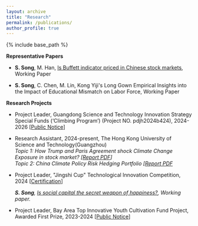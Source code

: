 ```yaml
---
layout: archive	
title: "Research"
permalink: /publications/
author_profile: true	  
---
```


{% include base_path %}

**Representative Papers**

- **S. Song**, M. Han, [Is Buffett indicator priced in Chinese stock markets]({{site.url}}/file/paper1.pdf), Working Paper

- **S. Song**, C. Chen, M. Lin, Kong Yiji's Long Gown Empirical Insights into the Impact of Educational Mismatch on Labor Force, Working Paper


**Research Projects**

-  Project Leader, Guangdong Science and Technology Innovation Strategy Special Funds (‘Climbing Program’) (Project NO. pdjh2024b424), 2024-2026 [[Public Notice]({{site.url}}/file/Res_Climbing.pdf)]

-  Research Assistant, 2024-present, The Hong Kong University of Science and Technology(Guangzhou) <br>
  *Topic 1: How Trump and Paris Agreement shock Climate Change Exposure in stock market? [[Report PDF]({{site.url}}/file/Rea_report1.pdf)]* <br>
  *Topic 2: China Climate Policy Risk Hedging Portfolio [[Report PDF]({{site.url}}/file/Rea_report2.pdf)*

-  Project Leader, "Jingshi Cup" Technological Innovation Competition, 2024 [[Certification]({{site.url}}/file/Jingshi_cup_key.pdf)]

   ***S. Song**,  [Is social capital  the  secret weapon of happiness?]({{site.url}}/file/paper2.pdf), Working paper.*

-  Project Leader, Bay Area Top Innovative Youth Cultivation Fund Project, Awarded First Prize, 2023-2024 [[Public Notice](https://bibs.bnu.edu.cn/news/notice/d0538048ad62427e969045a64a8e2ad1.htm)]
